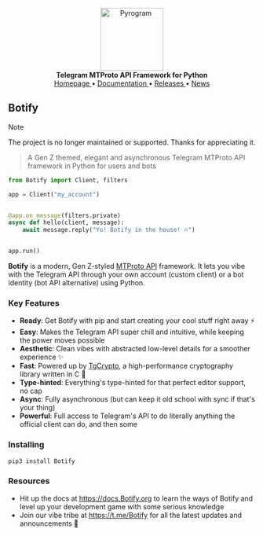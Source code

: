 <p align="center">
    <a href="https://github.com/Botify/Botify">
        <img src="https://raw.githubusercontent.com/Botify/artwork/master/artwork/Botify-logo.png" alt="Pyrogram" width="128">
    </a>
    <br>
    <b>Telegram MTProto API Framework for Python</b>
    <br>
    <a href="https://Botify.org">
        Homepage
    </a>
    •
    <a href="https://docs.Botify.org">
        Documentation
    </a>
    •
    <a href="https://docs.Botify.org/releases">
        Releases
    </a>
    •
    <a href="https://t.me/Botify">
        News
    </a>
</p>

## Botify

> [!NOTE]
> The project is no longer maintained or supported. Thanks for appreciating it.

> A Gen Z themed, elegant and asynchronous Telegram MTProto API framework in Python for users and bots

``` python
from Botify import Client, filters

app = Client("my_account")


@app.on_message(filters.private)
async def hello(client, message):
    await message.reply("Yo! Botify in the house! 🔥")


app.run()
```

**Botify** is a modern, Gen Z-styled [MTProto API](https://docs.Botify.org/topics/mtproto-vs-botapi)
framework. It lets you vibe with the Telegram API through your own account (custom client) or a bot
identity (bot API alternative) using Python.

### Key Features

- **Ready**: Get Botify with pip and start creating your cool stuff right away ⚡
- **Easy**: Makes the Telegram API super chill and intuitive, while keeping the power moves possible
- **Aesthetic**: Clean vibes with abstracted low-level details for a smoother experience ✨
- **Fast**: Powered up by [TgCrypto](https://github.com/Botify/tgcrypto), a high-performance cryptography library written in C 🚀
- **Type-hinted**: Everything's type-hinted for that perfect editor support, no cap
- **Async**: Fully asynchronous (but can keep it old school with sync if that's your thing)
- **Powerful**: Full access to Telegram's API to do literally anything the official client can do, and then some

### Installing

``` bash
pip3 install Botify
```

### Resources

- Hit up the docs at https://docs.Botify.org to learn the ways of Botify and level up your 
development game with some serious knowledge
- Join our vibe tribe at https://t.me/Botify for all the latest updates and announcements 💯
